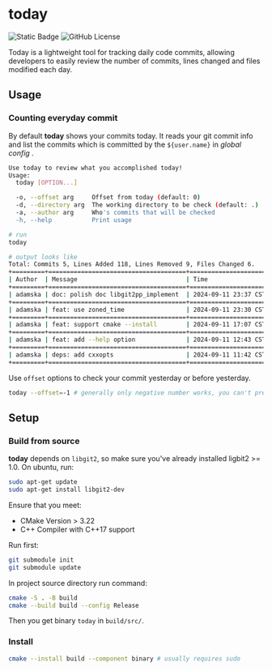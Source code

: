 # today

![Static Badge](https://img.shields.io/badge/C%2B%2B-17-blue) ![GitHub License](https://img.shields.io/github/license/Adamska1008/today)

Today is a lightweight tool for tracking daily code commits, allowing developers to easily review the number of commits, lines changed and files modified each day.

## Usage

### Counting everyday commit

By default **today** shows your commits today. It reads your git commit info and list the commits which is committed by the `${user.name}` in *global config* .

```sh
Use today to review what you accomplished today!
Usage:
  today [OPTION...]

  -o, --offset arg     Offset from today (default: 0)
  -d, --directory arg  The working directory to be check (default: .)
  -a, --author arg     Who's commits that will be checked
  -h, --help           Print usage
```

```bash
# run
today
```

```sh
# output looks like
Total: Commits 5, Lines Added 118, Lines Removed 9, Files Changed 6.
+=========+======================================+======================+=============+===============+===============+
| Author  | Message                              | Time                 | Lines Added | Lines Removed | Files Changed |
+=========+======================================+======================+=============+===============+===============+
| adamska | doc: polish doc libgit2pp_implement  | 2024-09-11 23:37 CST | 3           | 5             | 1             |
+=========+======================================+======================+=============+===============+===============+
| adamska | feat: use zoned_time                 | 2024-09-11 23:30 CST | 9           | 3             | 4             |
+=========+======================================+======================+=============+===============+===============+
| adamska | feat: support cmake --install        | 2024-09-11 17:07 CST | 15          | 4             | 3             |
+=========+======================================+======================+=============+===============+===============+
| adamska | feat: add --help option              | 2024-09-11 12:43 CST | 75          | 46            | 3             |
+=========+======================================+======================+=============+===============+===============+
| adamska | deps: add cxxopts                    | 2024-09-11 11:42 CST | 16          | 9             | 6             |
+=========+======================================+======================+=============+===============+===============+
```

Use `offset` options to check your commit yesterday or before yesterday.

```sh
today --offset=-1 # generally only negative number works, you can't predict the future
```

## Setup

### Build from source

**today** depends on `libgit2`, so make sure you've already installed ligbit2 >= 1.0. On ubuntu, run:

```bash
sudo apt-get update
sudo apt-get install libgit2-dev
```

Ensure that you meet:

+ CMake Version > 3.22
+ C++ Compiler with C++17 support

Run first:

```bash
git submodule init
git submodule update
```

In project source directory run command:

```bash
cmake -S . -B build
cmake --build build --config Release
```

Then you get binary `today` in `build/src/`.

### Install

```bash
cmake --install build --component binary # usually requires sudo 
````
